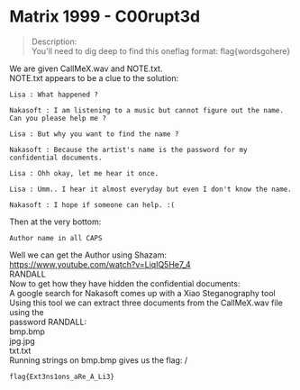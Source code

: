 # Matrix 1999 - C00rupt3d

>Description: \
>You'll need to dig deep to find this oneflag format: flag{wordsgohere}

We are given CallMeX.wav and NOTE.txt. \
NOTE.txt appears to be a clue to the solution:
```
Lisa : What happened ?

Nakasoft : I am listening to a music but cannot figure out the name. Can you please help me ?

Lisa : But why you want to find the name ?

Nakasoft : Because the artist's name is the password for my confidential documents.

Lisa : Ohh okay, let me hear it once.

Lisa : Umm.. I hear it almost everyday but even I don't know the name.

Nakasoft : I hope if someone can help. :(
```
Then at the very bottom:
```
Author name in all CAPS
```
Well we can get the Author using Shazam: \
https://www.youtube.com/watch?v=LiqIQ5He7_4 \
RANDALL \
Now to get how they have hidden the confidential documents: \
A google search for Nakasoft comes up with a Xiao Steganography tool \
Using this tool we can extract three documents from the CallMeX.wav file using the \
password RANDALL: \
bmp.bmp \
jpg.jpg \
txt.txt \
Running strings on bmp.bmp gives us the flag: /
```
flag{Ext3ns1ons_aRe_A_Li3}
```
